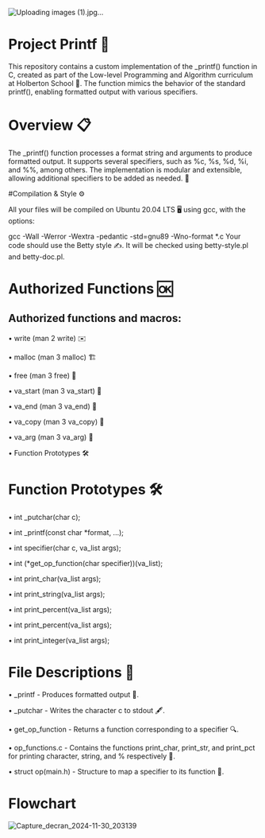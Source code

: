 
![Uploading images (1).jpg…]()









# Project Printf 🎉

This repository contains a custom implementation of the _printf() function in C, created as part of the Low-level Programming and Algorithm curriculum at Holberton School 🏫. The function mimics the behavior of the standard printf(), enabling formatted output with various specifiers.

# Overview 📋

The _printf() function processes a format string and arguments to produce formatted output. It supports several specifiers, such as %c, %s, %d, %i, and %%, among others. The implementation is modular and extensible, allowing additional specifiers to be added as needed. 🔧

#Compilation & Style ⚙️

All your files will be compiled on Ubuntu 20.04 LTS 🖥️ using gcc, with the options:

gcc -Wall -Werror -Wextra -pedantic -std=gnu89 -Wno-format *.c
Your code should use the Betty style ✍️. It will be checked using betty-style.pl and betty-doc.pl.

# Authorized Functions 🆗
## Authorized functions and macros:

• write (man 2 write) ✉️

• malloc (man 3 malloc) 🏗️

• free (man 3 free) 💸

• va_start (man 3 va_start) 🏁

• va_end (man 3 va_end) 🏁

• va_copy (man 3 va_copy) 🔄

• va_arg (man 3 va_arg) 🧳

• Function Prototypes 🛠️

# Function Prototypes 🛠️

• int _putchar(char c);

• int _printf(const char *format, ...);

• int specifier(char c, va_list args);

• int (*get_op_function(char specifier))(va_list);

• int print_char(va_list args);

• int print_string(va_list args);

• int print_percent(va_list args);

• int print_percent(va_list args);

• int print_integer(va_list args);

# File Descriptions 📁

• _printf - Produces formatted output 🎯.

• _putchar - Writes the character c to stdout 🖋️.

• get_op_function - Returns a function corresponding to a specifier 🔍.

• op_functions.c - Contains the functions print_char, print_str, and print_pct for printing character, string, and % respectively 💬.

• struct op(main.h) - Structure to map a specifier to its function 🔄.

# Flowchart 

![Capture_decran_2024-11-30_203139](https://github.com/user-attachments/assets/353757e9-25ce-4c82-9f4f-b9a9f0929fbf)

